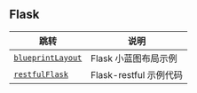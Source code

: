 ## Flask

| 跳转 | 说明 |
| --- | --- |
| [`blueprintLayout`](https://github.com/PokeyBoa/scripts/tree/master/modules/flask/blueprintLayout) | Flask 小蓝图布局示例 |
| [`restfulFlask`](https://github.com/PokeyBoa/scripts/tree/master/modules/flask/restfulFlask) | Flask-restful 示例代码 |
